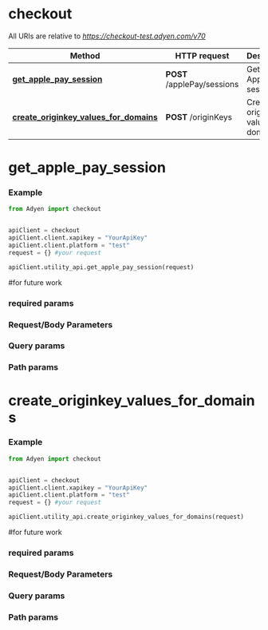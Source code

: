# checkout

All URIs are relative to *https://checkout-test.adyen.com/v70*

Method | HTTP request | Description
------------- | ------------- | -------------
[**get_apple_pay_session**](UtilityApi.md#get_apple_pay_session) | **POST** /applePay/sessions | Get an Apple Pay session
[**create_originkey_values_for_domains**](UtilityApi.md#create_originkey_values_for_domains) | **POST** /originKeys | Create originKey values for domains




# get_apple_pay_session
### Example

```python
from Adyen import checkout


apiClient = checkout
apiClient.client.xapikey = "YourApiKey"
apiClient.client.platform = "test"
request = {} #your request

apiClient.utility_api.get_apple_pay_session(request)

```

#for future work
### required params
### Request/Body Parameters
### Query params
### Path params




# create_originkey_values_for_domains
### Example

```python
from Adyen import checkout


apiClient = checkout
apiClient.client.xapikey = "YourApiKey"
apiClient.client.platform = "test"
request = {} #your request

apiClient.utility_api.create_originkey_values_for_domains(request)

```

#for future work
### required params
### Request/Body Parameters
### Query params
### Path params


